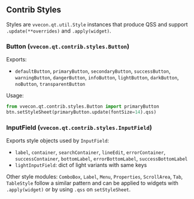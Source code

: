 ## Contrib Styles

Styles are `vvecon.qt.util.Style` instances that produce QSS and support `.update(**overrides)` and `.apply(widget)`.

### Button (`vvecon.qt.contrib.styles.Button`)
Exports:
- `defaultButton`, `primaryButton`, `secondaryButton`, `successButton`, `warningButton`, `dangerButton`, `infoButton`, `lightButton`, `darkButton`, `noButton`, `transparentButton`

Usage:
```python
from vvecon.qt.contrib.styles.Button import primaryButton
btn.setStyleSheet(primaryButton.update(fontSize=14).qss)
```

### InputField (`vvecon.qt.contrib.styles.InputField`)
Exports style objects used by `InputField`:
- `label`, `container`, `searchContainer`, `lineEdit`, `errorContainer`, `successContainer`, `bottomLabel`, `errorBottomLabel`, `successBottomLabel`
- `lightInputField`: dict of light variants with same keys

Other style modules: `ComboBox`, `Label`, `Menu`, `Properties`, `ScrollArea`, `Tab`, `TableStyle` follow a similar pattern and can be applied to widgets with `.apply(widget)` or by using `.qss` on `setStyleSheet`.


